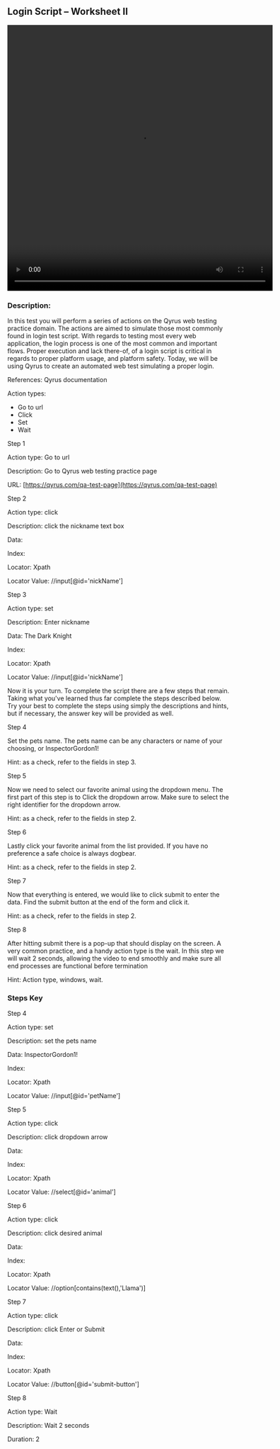 ## Login Script – Worksheet II

<video width="600px" height="600px" controls>
  <source src="/_webrepo/_projectcreation/../../_media/_videos/_webVideos/Clip9-worksheet2.mp4" type="video/mp4">
</video>


### Description:

In this test you will perform a series of actions on the Qyrus web testing practice domain. The actions are aimed to simulate those most commonly found in login test script. With regards to testing most every web application, the login process is one of the most common and important flows. Proper execution and lack there-of, of a login script is critical in regards to proper platform usage, and platform safety. Today, we will be using Qyrus to create an automated web test simulating a proper login.

References: Qyrus documentation

Action types:

- Go to url
- Click
- Set
- Wait

Step 1

Action type: Go to url

Description: Go to Qyrus web testing practice page

URL: [https://qyrus.com/qa-test-page](https://qyrus.com/qa-test-page)

Step 2

Action type: click

Description: click the nickname text box

Data:

Index:

Locator: Xpath

Locator Value: //input[@id=&#39;nickName&#39;]

Step 3

Action type: set

Description: Enter nickname

Data: The Dark Knight

Index:

Locator: Xpath

Locator Value: //input[@id=&#39;nickName&#39;]

Now it is your turn. To complete the script there are a few steps that remain. Taking what you&#39;ve learned thus far complete the steps described below. Try your best to complete the steps using simply the descriptions and hints, but if necessary, the answer key will be provided as well.

Step 4

Set the pets name. The pets name can be any characters or name of your choosing, or InspectorGordon1!

Hint: as a check, refer to the fields in step 3.

Step 5

Now we need to select our favorite animal using the dropdown menu. The first part of this step is to Click the dropdown arrow. Make sure to select the right identifier for the dropdown arrow.

Hint: as a check, refer to the fields in step 2.

Step 6

Lastly click your favorite animal from the list provided. If you have no preference a safe choice is always dogbear.

Hint: as a check, refer to the fields in step 2.

Step 7

Now that everything is entered, we would like to click submit to enter the data. Find the submit button at the end of the form and click it.

Hint: as a check, refer to the fields in step 2.

Step 8

After hitting submit there is a pop-up that should display on the screen. A very common practice, and a handy action type is the wait. In this step we will wait 2 seconds, allowing the video to end smoothly and make sure all end processes are functional before termination

Hint: Action type, windows, wait.

### Steps Key

Step 4

Action type: set

Description: set the pets name

Data: InspectorGordon1!

Index:

Locator: Xpath

Locator Value: //input[@id=&#39;petName&#39;]

Step 5

Action type: click

Description: click dropdown arrow

Data:

Index:

Locator: Xpath

Locator Value: //select[@id=&#39;animal&#39;]

Step 6

Action type: click

Description: click desired animal

Data:

Index:

Locator: Xpath

Locator Value: //option[contains(text(),&#39;Llama&#39;)]

Step 7

Action type: click

Description: click Enter or Submit

Data:

Index:

Locator: Xpath

Locator Value: //button[@id=&#39;submit-button&#39;]

Step 8

Action type: Wait

Description: Wait 2 seconds

Duration: 2